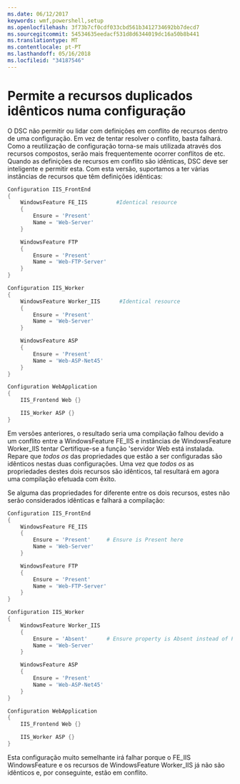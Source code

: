 ```yaml
---
ms.date: 06/12/2017
keywords: wmf,powershell,setup
ms.openlocfilehash: 3f73b7cf0cdf033cbd561b3412734692bb7decd7
ms.sourcegitcommit: 54534635eedacf531d8d6344019dc16a50b8b441
ms.translationtype: MT
ms.contentlocale: pt-PT
ms.lasthandoff: 05/16/2018
ms.locfileid: "34187546"
---
```

# <a name="allowing-for-identical-duplicate-resources-in-a-configuration"></a>Permite a recursos duplicados idênticos numa configuração

O DSC não permitir ou lidar com definições em conflito de recursos dentro de uma configuração. Em vez de tentar resolver o conflito, basta falhará. Como a reutilização de configuração torna-se mais utilizada através dos recursos compostos, serão mais frequentemente ocorrer conflitos de etc. Quando as definições de recursos em conflito são idênticas, DSC deve ser inteligente e permitir esta. Com esta versão, suportamos a ter várias instâncias de recursos que têm definições idênticas:

```powershell
Configuration IIS_FrontEnd
{
    WindowsFeature FE_IIS         #Identical resource
    {
        Ensure = 'Present'
        Name = 'Web-Server'
    }

    WindowsFeature FTP
    {
        Ensure = 'Present'
        Name = 'Web-FTP-Server'
    }
}

Configuration IIS_Worker
{
    WindowsFeature Worker_IIS      #Identical resource
    {
        Ensure = 'Present'
        Name = 'Web-Server'
    }

    WindowsFeature ASP
    {
        Ensure = 'Present'
        Name = 'Web-ASP-Net45'
    }
}

Configuration WebApplication
{
    IIS_Frontend Web {}

    IIS_Worker ASP {}
}
```

Em versões anteriores, o resultado seria uma compilação falhou devido a um conflito entre a WindowsFeature FE_IIS e instâncias de WindowsFeature Worker_IIS tentar Certifique-se a função 'servidor Web está instalada. Repare que *todos os* das propriedades que estão a ser configuradas são idênticos nestas duas configurações. Uma vez que *todos os* as propriedades destes dois recursos são idênticos, tal resultará em agora uma compilação efetuada com êxito.

Se alguma das propriedades for diferente entre os dois recursos, estes não serão considerados idênticas e falhará a compilação:

```powershell
Configuration IIS_FrontEnd
{
    WindowsFeature FE_IIS
    {
        Ensure = 'Present'     # Ensure is Present here
        Name = 'Web-Server'
    }

    WindowsFeature FTP
    {
        Ensure = 'Present'
        Name = 'Web-FTP-Server'
    }
}

Configuration IIS_Worker
{
    WindowsFeature Worker_IIS
    {
        Ensure = 'Absent'      # Ensure property is Absent instead of Present
        Name = 'Web-Server'
    }

    WindowsFeature ASP
    {
        Ensure = 'Present'
        Name = 'Web-ASP-Net45'
    }
}

Configuration WebApplication
{
    IIS_Frontend Web {}

    IIS_Worker ASP {}
}
```

Esta configuração muito semelhante irá falhar porque o FE_IIS WindowsFeature e os recursos de WindowsFeature Worker_IIS já não são idênticos e, por conseguinte, estão em conflito.
